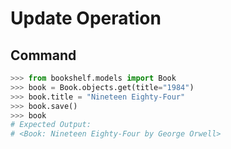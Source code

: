 # Update Operation

## Command
```python
>>> from bookshelf.models import Book
>>> book = Book.objects.get(title="1984")
>>> book.title = "Nineteen Eighty-Four"
>>> book.save()
>>> book
# Expected Output:
# <Book: Nineteen Eighty-Four by George Orwell>
